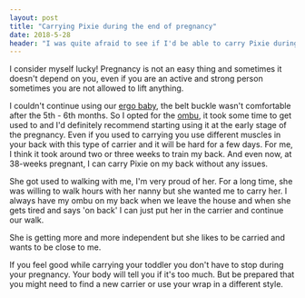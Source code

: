 ```yaml
---
layout: post
title: "Carrying Pixie during the end of pregnancy"
date: 2018-5-28
header: "I was quite afraid to see if I'd be able to carry Pixie during the last weeks. "
---
```

I consider myself lucky! Pregnancy is not an easy thing and sometimes it doesn't depend on you, even if you are an active and strong person sometimes you are not allowed to lift anything.

I couldn't continue using our [ergo baby](/blog/2018/03/18/we-got-a-new-ergobaby), the belt buckle wasn't comfortable after the 5th - 6th months. So I opted for the [ombu](/blog/2018/03/13/mummy-sherpa-got-a-new-carrier), it took some time to get used to and I'd definitely recommend starting using it at the early stage of the pregnancy. Even if you used to carrying you use different muscles in your back with this type of carrier and it will be hard for a few days. For me, I think it took around two or three weeks to train my back. And even now, at 38-weeks pregnant, I can carry Pixie on my back without any issues. 

She got used to walking with me, I'm very proud of her. For a long time, she was willing to walk hours with her nanny but she wanted me to carry her. I always have my ombu on my back when we leave the house and when she gets tired and says 'on back' I can just put her in the carrier and continue our walk.

She is getting more and more independent but she likes to be carried and wants to be close to me.

If you feel good while carrying your toddler you don't have to stop during your pregnancy. Your body will tell you if it's too much. But be prepared that you might need to find a new carrier or use your wrap in a different style.